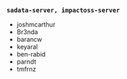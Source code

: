 ### `sadata-server, impactoss-server`
- joshmcarthur
- Br3nda
- barancw
- keyaral
- ben-rabid
- parndt
- tmfrnz

